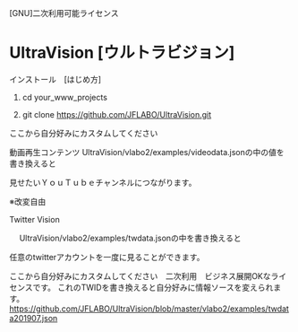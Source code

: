 [GNU]二次利用可能ライセンス
# UltraVision [ウルトラビジョン]

インストール　[はじめ方]

1. cd your_www_projects

2. git clone https://github.com/JFLABO/UltraVision.git

ここから自分好みにカスタムしてください

動画再生コンテンツ
 UltraVision/vlabo2/examples/videodata.jsonの中の値を書き換えると
 
 見せたいＹｏｕＴｕｂｅチャンネルにつながります。
 
※改変自由

Twitter Vision

　 UltraVision/vlabo2/examples/twdata.jsonの中を書き換えると
  
  任意のtwitterアカウントを一度に見ることができます。


ここから自分好みにカスタムしてください　二次利用　ビジネス展開OKなライセンスです。
これのTWIDを書き換えると自分好みに情報ソースを変えられます。
https://github.com/JFLABO/UltraVision/blob/master/vlabo2/examples/twdata201907.json
